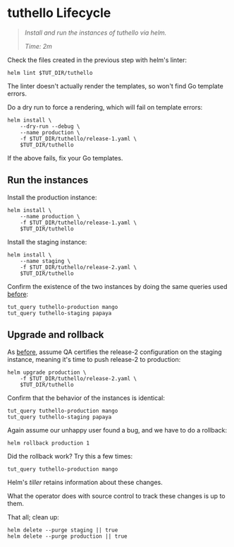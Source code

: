 # tuthello Lifecycle

> _Install and run the instances of tuthello via helm._
>
> _Time: 2m_

Check the files created in the previous step with
helm's linter:

<!-- @lintApp @test -->
```
helm lint $TUT_DIR/tuthello
```

The linter doesn't actually render the templates, so
won't find Go template errors.

Do a dry run to force a rendering, which will fail on
template errors:

<!-- @examineProduction @test -->
```
helm install \
    --dry-run --debug \
    --name production \
    -f $TUT_DIR/tuthello/release-1.yaml \
    $TUT_DIR/tuthello
```

If the above fails, fix your Go templates.

## Run the instances

Install the production instance:

<!-- @installProduction @test -->
```
helm install \
    --name production \
    -f $TUT_DIR/tuthello/release-1.yaml \
    $TUT_DIR/tuthello
```

Install the staging instance:
<!-- @installStaging @test -->
```
helm install \
    --name staging \
    -f $TUT_DIR/tuthello/release-2.yaml \
    $TUT_DIR/tuthello
```

[before]: review/configuration/lifecycle

Confirm the existence of the two instances
by doing the same queries used [before]:

<!-- @queryInstances1 @test -->
```
tut_query tuthello-production mango
tut_query tuthello-staging papaya
```
## Upgrade and rollback

[before]: review/configuration/lifecycle

As [before], assume QA certifies the release-2
configuration on the staging instance, meaning
it's time to push release-2 to production:

<!-- @helmUpgrade @test -->
```
helm upgrade production \
    -f $TUT_DIR/tuthello/release-2.yaml \
    $TUT_DIR/tuthello
```

Confirm that the behavior of the instances is identical:

<!-- @queryInstances2 @test -->
```
tut_query tuthello-production mango
tut_query tuthello-staging papaya
```

Again assume our unhappy user found a bug, and we have
to do a rollback:

<!-- @helmRollback @test -->
```
helm rollback production 1
```

Did the rollback work?  Try this a few times:

<!-- @queryInstances3 @test -->
```
tut_query tuthello-production mango
```

Helm's _tiller_ retains information about these
changes.

What the operator does with source control to track
these changes is up to them.

That all; clean up:

<!-- @cleanup @test -->
```
helm delete --purge staging || true
helm delete --purge production || true
```
